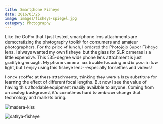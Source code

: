 ```yaml
---
title: Smartphone Fisheye
date: 2016/03/26
image: images/fisheye-spiegel.jpg
category: Photography
---
```


Like the GoPro that I just tested, smartphone lens attachments are democratizing the photography toolkit for consumers and amateur photographers. For the price of lunch, I ordered the Photojojo Super Fisheye lens. I always wanted my own fisheye, but the glass for SLR cameras is a little expensive. This 235-degree wide phone lens attachment is just gratifying enough. My phone camera has trouble focusing and is poor in low light, but I enjoy using this fisheye lens--especially for selfies and videos!

I once scoffed at these attachments, thinking they were a lazy substitute for learning the effect of different focal lengths. But now I see the value of having this affordable equipment readily available to anyone. Coming from an analog background, it's sometimes hard to embrace change that technology and markets bring.

![madera-kiss](../images/madera-kiss.jpg)

![sathya-fisheye](../images/sathya-fisheye.jpg)
